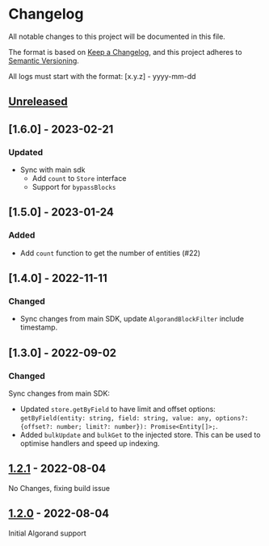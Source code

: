 # Changelog

All notable changes to this project will be documented in this file.

The format is based on [Keep a Changelog](https://keepachangelog.com/en/1.0.0/),
and this project adheres to [Semantic Versioning](https://semver.org/spec/v2.0.0.html).

All logs must start with the format: [x.y.z] - yyyy-mm-dd

## [Unreleased]

## [1.6.0] - 2023-02-21
### Updated
- Sync with main sdk
  - Add `count` to `Store` interface
  - Support for `bypassBlocks`


## [1.5.0] - 2023-01-24
### Added
* Add `count` function to get the number of entities (#22)


## [1.4.0] - 2022-11-11
### Changed
- Sync changes from main SDK, update `AlgorandBlockFilter` include timestamp.  

## [1.3.0] - 2022-09-02

### Changed
Sync changes from main SDK:
- Updated `store.getByField` to have limit and offset options: `getByField(entity: string, field: string, value: any, options?: {offset?: number; limit?: number}): Promise<Entity[]>;`.
- Added `bulkUpdate` and `bulkGet` to the injected store. This can be used to optimise handlers and speed up indexing.

## [1.2.1] - 2022-08-04
No Changes, fixing build issue

## [1.2.0] - 2022-08-04
Initial Algorand support

[Unreleased]: https://github.com/subquery/subql/compare/types/v1.3.0...HEAD
[1.2.1]: https://github.com/subquery/subql/compare/types/v1.2.1...types/v1.3.0
[1.2.1]: https://github.com/subquery/subql/compare/types/v1.2.0...types/v1.2.1
[1.2.0]: https://github.com/subquery/subql/compare/types/v1.2.0


